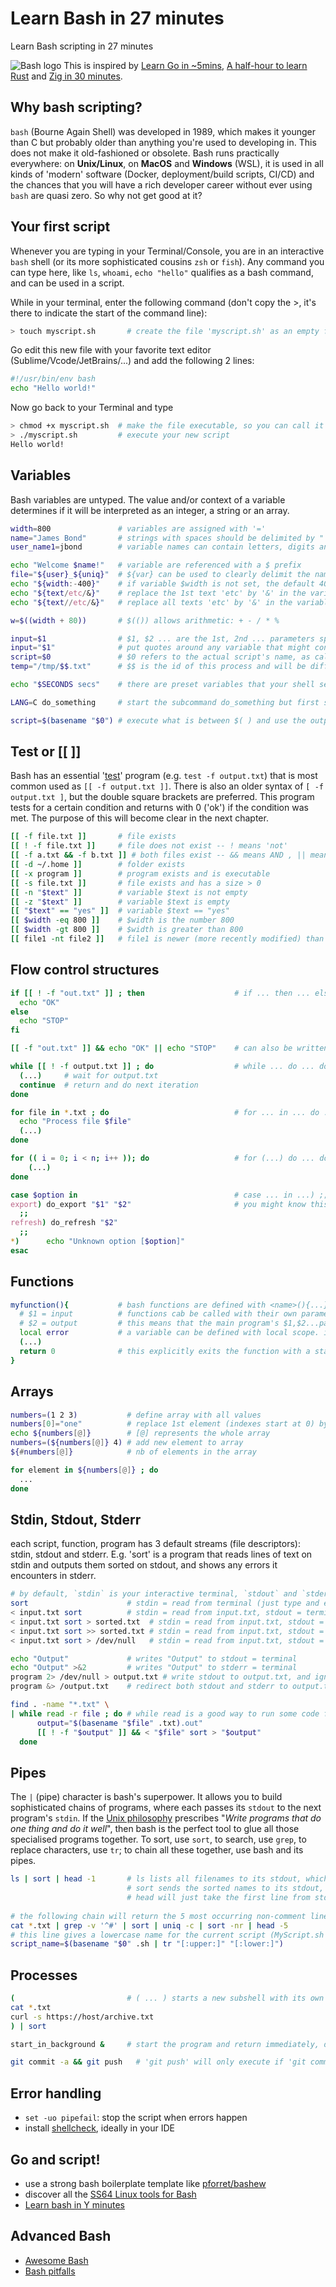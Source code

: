 # Learn Bash in 27 minutes
Learn Bash scripting in 27 minutes

![Bash logo](learnbash.jpg)
This is inspired by 
[Learn Go in ~5mins](https://gist.github.com/prologic/5f6afe9c1b98016ca278f4d507e65510),
[A half-hour to learn Rust](https://fasterthanli.me/articles/a-half-hour-to-learn-rust)
and [Zig in 30 minutes](https://gist.github.com/ityonemo/769532c2017ed9143f3571e5ac104e50).

## Why bash scripting?
`bash` (Bourne Again Shell) was developed in 1989, which makes it younger than C 
but probably older than anything you're used to developing in.
This does not make it old-fashioned or obsolete. 
Bash runs practically everywhere: on **Unix/Linux**, on **MacOS** and **Windows** (WSL),
it is used in all kinds of 'modern' software (Docker, deployment/build scripts, CI/CD) 
and the chances that you will have a rich developer career
without ever using `bash` are quasi zero. So why not get good at it?

## Your first script

Whenever you are typing in your Terminal/Console, you are in an interactive `bash` shell 
(or its more sophisticated cousins `zsh` or `fish`). 
Any command you can type here, like `ls`, `whoami`, `echo "hello"` qualifies as a bash command, 
and can be used in a script.

While in your terminal, enter the following command (don't copy the >, it's there to indicate the start of the command line):
```bash
> touch myscript.sh       # create the file 'myscript.sh' as an empty file
```

Go edit this new file with your favorite text editor (Sublime/Vcode/JetBrains/...) and add the following 2 lines:

```bash
#!/usr/bin/env bash
echo "Hello world!"
```

Now go back to your Terminal and type
```bash
> chmod +x myscript.sh  # make the file executable, so you can call it directly as ./myscript.sh
> ./myscript.sh         # execute your new script
Hello world!
```

## Variables

Bash variables are untyped.
The value and/or context of a variable determines if it will be interpreted as an integer, a string or an array.

```bash
width=800               # variables are assigned with '='
name="James Bond"       # strings with spaces should be delimited by " or '
user_name1=jbond        # variable names can contain letters, digits and '_', but cannot start with a digit

echo "Welcome $name!"   # variable are referenced with a $ prefix
file="${user}_${uniq}"  # ${var} can be used to clearly delimit the name of the variable
echo "${width:-400}"    # if variable $width is not set, the default 400 will be used
echo "${text/etc/&}"    # replace the 1st text 'etc' by '&' in the variable before printing it
echo "${text//etc/&}"   # replace all texts 'etc' by '&' in the variable before printing it

w=$((width + 80))       # $(()) allows arithmetic: + - / * % 

input=$1                # $1, $2 ... are the 1st, 2nd ... parameters specified on the command line
input="$1"              # put quotes around any variable that might contain " " (space), "\t" (tab), "\n" (new line) 
script=$0               # $0 refers to the actual script's name, as called (so /full/path/script or ../src/script)
temp="/tmp/$$.txt"      # $$ is the id of this process and will be different each time the script runs

echo "$SECONDS secs"    # there are preset variables that your shell sets automatically: $SECONDS, $HOME, $HOSTNAME, $PWD

LANG=C do_something     # start the subcommand do_something but first set LANG to "C" only for that subcommand

script=$(basename "$0") # execute what is between $( ) and use the output as the value
```

## Test or [[ ]]
Bash has an essential '[test](https://ss64.com/bash/test.html)' program (e.g. `test -f output.txt`) 
that is most common used as `[[ -f output.txt ]]`. 
There is also an older syntax of `[ -f output.txt ]`, but the double square brackets are preferred. 
This program tests for a certain condition and returns with 0 ('ok') if the condition was met. 
The purpose of this will become clear in the next chapter.
```bash
[[ -f file.txt ]]       # file exists
[[ ! -f file.txt ]]     # file does not exist -- ! means 'not'
[[ -f a.txt && -f b.txt ]] # both files exist -- && means AND , || means OR
[[ -d ~/.home ]]        # folder exists
[[ -x program ]]        # program exists and is executable
[[ -s file.txt ]]       # file exists and has a size > 0
[[ -n "$text" ]]        # variable $text is not empty
[[ -z "$text" ]]        # variable $text is empty
[[ "$text" == "yes" ]]  # variable $text == "yes"
[[ $width -eq 800 ]]    # $width is the number 800
[[ $width -gt 800 ]]    # $width is greater than 800
[[ file1 -nt file2 ]]   # file1 is newer (more recently modified) than file2
```

## Flow control structures

```bash
if [[ ! -f "out.txt" ]] ; then                    # if ... then ... else ... fi
  echo "OK"
else
  echo "STOP"
fi

[[ -f "out.txt" ]] && echo "OK" || echo "STOP"    # can also be written as 1 line if the 'then' part is 1 line only

while [[ ! -f output.txt ]] ; do                  # while ... do ... done
  (...)     # wait for output.txt
  continue  # return and do next iteration
done

for file in *.txt ; do                            # for ... in ... do ... done
  echo "Process file $file"
  (...)
done

for (( i = 0; i < n; i++ )); do                   # for (...) do ... done
    (...)
done

case $option in                                   # case ... in ...) ;; esac
export) do_export "$1" "$2"                       # you might know this as a 'switch' statement
  ;;
refresh) do_refresh "$2"
  ;;
*)      echo "Unknown option [$option]"
esac
```


## Functions
```bash
myfunction(){           # bash functions are defined with <name>(){...} and have to be defined before they are used
  # $1 = input          # functions cab be called with their own parameters, and they are also referenced as $1 $2
  # $2 = output         # this means that the main program's $1,$2...parameters are no longer available inside the function
  local error           # a variable can be defined with local scope. if not, variables are always global
  (...)
  return 0              # this explicitly exits the function with a status code (0 = OK, > 0 = with an error)
}
```

## Arrays
```bash
numbers=(1 2 3)           # define array with all values
numbers[0]="one"          # replace 1st element (indexes start at 0) by "one"
echo ${numbers[@]}        # [@] represents the whole array
numbers=(${numbers[@]} 4) # add new element to array
${#numbers[@]}            # nb of elements in the array

for element in ${numbers[@]} ; do
  ...
done
```

## Stdin, Stdout, Stderr
each script, function, program has 3 default streams (file descriptors): stdin, stdout and stderr. 
E.g. 'sort' is a program that reads lines of text on stdin and outputs them sorted on stdout, 
and shows any errors it encounters in stderr.
```bash
# by default, `stdin` is your interactive terminal, `stdout` and `stderr` are both your terminal
sort                      # stdin = read from terminal (just type and end with CTRL-D), stdout = terminal
< input.txt sort          # stdin = read from input.txt, stdout = terminal
< input.txt sort > sorted.txt  # stdin = read from input.txt, stdout = written to sorted.txt
< input.txt sort >> sorted.txt # stdin = read from input.txt, stdout = append to sorted.txt
< input.txt sort > /dev/null   # stdin = read from input.txt, stdout = just ignore it, throw it away

echo "Output"             # writes "Output" to stdout = terminal
echo "Output" >&2         # writes "Output" to stderr = terminal
program 2> /dev/null > output.txt # write stdout to output.txt, and ignore stderr
program &> /output.txt    # redirect both stdout and stderr to output.txt

find . -name "*.txt" \
| while read -r file ; do # while read is a good way to run some code for each line
      output="$(basename "$file" .txt).out"
      [[ ! -f "$output" ]] && < "$file" sort > "$output"
  done
```
## Pipes
The `|` (pipe) character is bash's superpower. It allows you to build sophisticated chains of programs, 
where each passes its `stdout` to the next program's `stdin`. 
If the [Unix philosophy](https://en.wikipedia.org/wiki/Unix_philosophy) prescribes 
"_Write programs that do one thing and do it well_", 
then bash is the perfect tool to glue all those specialised programs together.
To sort, use `sort`, to search, use `grep`, to replace characters, use `tr`; 
to chain all these together, use bash and its pipes.

```bash
ls | sort | head -1       # ls lists all filenames to its stdout, which is 'piped' (connected) to sort's stdin. 
                          # sort sends the sorted names to its stdout, which is piped to the stdin of 'head -1'.
                          # head will just take the first line from stdin and copy it to stdout and then stop
        
# the following chain will return the 5 most occurring non-comment lines in all .txt files              
cat *.txt | grep -v '^#' | sort | uniq -c | sort -nr | head -5
# this line gives a lowercase name for the current script (MyScript.sh -> myscript)
script_name=$(basename "$0" .sh | tr "[:upper:]" "[:lower:]")
```
## Processes
```bash
(                         # ( ... ) starts a new subshell with its own stdin/stdout
cat *.txt
curl -s https://host/archive.txt
) | sort

start_in_background &     # start the program and return immediately, don't wait for it to end

git commit -a && git push   # 'git push' will only execute if 'git commit -a' finished without errors
```

## Error handling
* `set -uo pipefail`: stop the script when errors happen
* install [shellcheck](https://github.com/koalaman/shellcheck), ideally in your IDE

## Go and script!
- use a strong bash boilerplate template like [pforret/bashew](https://github.com/pforret/basher)
- discover all the [SS64 Linux tools for Bash](https://ss64.com/bash/)
- [Learn bash in Y minutes](https://learnxinyminutes.com/docs/bash/) 

## Advanced Bash
- [Awesome Bash](https://github.com/awesome-lists/awesome-bash)
- [Bash pitfalls](https://mywiki.wooledge.org/BashPitfalls)